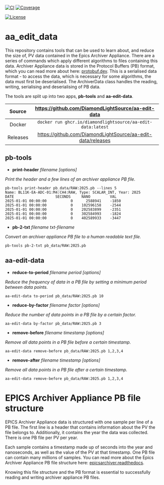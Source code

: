 [![CI](https://github.com/DiamondLightSource/aa-edit-data/actions/workflows/ci.yml/badge.svg)](https://github.com/DiamondLightSource/aa-edit-data/actions/workflows/ci.yml)
[![Coverage](https://codecov.io/gh/DiamondLightSource/aa-edit-data/branch/main/graph/badge.svg)](https://codecov.io/gh/DiamondLightSource/aa-edit-data)

[![License](https://img.shields.io/badge/License-Apache%202.0-blue.svg)](https://www.apache.org/licenses/LICENSE-2.0)

# aa_edit_data

This repository contains tools that can be used to learn about, and reduce the size of, PV data 
contained in the Epics Archiver Appliance. There are a series of commands which apply 
different algorithms to files containing this data. Archiver Appliance data is stored in 
the Protocol Buffers (PB) format, which you can read more about here: [protobuf.dev](https://protobuf.dev/). 
This is a serialised data format - to access the data, which is necessary for some algorithms, 
the data must first be deserialised. The ArchiverData class handles the reading, writing, 
serialising and deserialising of PB data.

The tools are split up into two apps, **pb-tools** and **aa-edit-data**.

Source          | <https://github.com/DiamondLightSource/aa-edit-data>
:---:           | :---:
Docker          | `docker run ghcr.io/diamondlightsource/aa-edit-data:latest`
Releases        | <https://github.com/DiamondLightSource/aa-edit-data/releases>

pb-tools
--------

- **print-header** *filename* *\[options]*

*Print the header and a few lines of an archiver appliance PB file.*
```
pb-tools print-header pb_data/RAW:2025.pb --lines 5
Name: BL11K-EA-ADC-01:M4:CH4:RAW, Type: SCALAR_INT, Year: 2025
DATE                   SECONDS     NANO         VAL
2025-01-01 00:00:00           0      2588941    -1850
2025-01-01 00:00:00           0    102596158    -2544
2025-01-01 00:00:00           0    202583899    -2351
2025-01-01 00:00:00           0    302584993    -1824
2025-01-01 00:00:00           0    402589933    -3447
```
- **pb-2-txt** *filename* *txt-filename*

*Convert an archiver appliance PB file to a human readable text file.*
```
pb-tools pb-2-txt pb_data/RAW:2025.pb
```

aa-edit-data
--------------

- **reduce-to-period** *filename* *period* *\[options]*

*Reduce the frequency of data in a PB file by setting a minimum period between data points.*
```
aa-edit-data to-period pb_data/RAW:2025.pb 10
```
- **reduce-by-factor** *filename* *factor* *\[options]*

*Reduce the number of data points in a PB file by a certain factor.*
```
aa-edit-data by-factor pb_data/RAW:2025.pb 3
```

- **remove-before** *filename* *timestamp* *\[options]*

*Remove all data points in a PB file before a certain timestamp.*
```
aa-edit-data remove-before pb_data/RAW:2025.pb 1,2,3,4
```

- **remove-after** *filename* *timestamp* *\[options]*

*Remove all data points in a PB file after a certain timestamp.*
```
aa-edit-data remove-before pb_data/RAW:2025.pb 1,2,3,4
```


EPICS Archiver Appliance PB file structure
==========================================

EPICS Archiver Appliance data is structured with one sample per line of a PB file. The first line is
a header that contains information about the PV the file belongs to. Additionally, it contains the year
the data was collected. There is one PB file per PV per year.

Each sample contains a timestamp made up of seconds into the year and nanoseconds, as well as the value
of the PV at that timestamp. One PB file can contain many millions of samples. You can read more about
the Epics Archiver Appliance PB file structure here: [epicsarchiver.readthedocs](https://epicsarchiver.readthedocs.io/en/latest/developer/pb_pbraw.html).

Knowing this file structure and the PB format is essential to successfully reading and writing archiver
appliance PB files.
